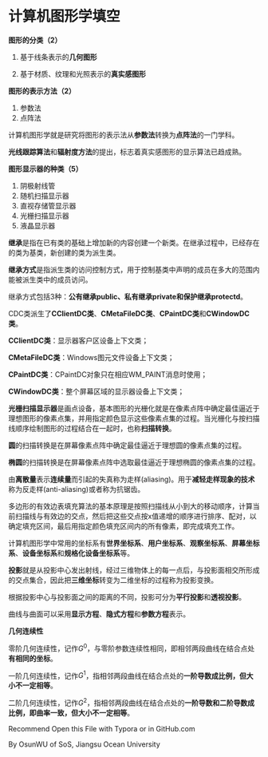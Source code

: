# 计算机图形学填空

**图形的分类（2）**

1. 基于线条表示的**几何图形**

2. 基于材质、纹理和光照表示的**真实感图形**

**图形的表示方法（2）**

1. 参数法
2. 点阵法

计算机图形学就是研究将图形的表示法从**参数法**转换为**点阵法**的一门学科。

**光线跟踪算法**和**辐射度方法**的提出，标志着真实感图形的显示算法已趋成熟。

**图形显示器的种类（5）**

1. 阴极射线管
2. 随机扫描显示器
3. 直视存储管显示器
4. 光栅扫描显示器
5. 液晶显示器

**继承**是指在已有类的基础上增加新的内容创建一个新类。在继承过程中，已经存在的类为基类，新创建的类为派生类。

**继承方式**是指派生类的访问控制方式，用于控制基类中声明的成员在多大的范围内能被派生类中的成员访问。

继承方式包括3种：**公有继承public、私有继承private和保护继承protectd**。

CDC类派生了**CClientDC类**、**CMetaFileDC类**、**CPaintDC类**和**CWindowDC类**。

**CClientDC类**：显示器客户区设备上下文类；

**CMetaFileDC类**：Windows图元文件设备上下文类；

**CPaintDC类**：CPaintDC对象只在相应WM_PAINT消息时使用；

**CWindowDC类**：整个屏幕区域的显示器设备上下文类；

**光栅扫描显示器**是画点设备，基本图形的光栅化就是在像素点阵中确定最佳逼近于理想图形的像素点集，并用指定颜色显示这些像素点集的过程。当光栅化与按扫描线顺序绘制图形的过程结合在一起时，也称**扫描转换**。

**圆**的扫描转换是在屏幕像素点阵中确定最佳逼近于理想圆的像素点集的过程。

**椭圆**的扫描转换是在屏幕像素点阵中选取最佳逼近于理想椭圆的像素点集的过程。

由**离散量**表示**连续量**而引起的失真称为走样(aliasing)。用于**减轻走样现象的技术**称为反走样(anti-aliasing)或者称为抗锯齿。

多边形的有效边表填充算法的基本原理是按照扫描线从小到大的移动顺序，计算当前扫描线与有效边的交点，然后把这些交点按x值递增的顺序进行排序、配对，以确定填充区间，最后用指定颜色填充区间内的所有像素，即完成填充工作。

计算机图形学中常用的坐标系有**世界坐标系**、**用户坐标系**、**观察坐标系**、**屏幕坐标系**、**设备坐标系**和**规格化设备坐标系**等。

**投影**就是从投影中心发出射线，经过三维物体上的每一点后，与投影面相交所形成的交点集合，因此把**三维坐标**转变为二维坐标的过程称为投影变换。

根据投影中心与投影面之间的距离的不同，投影可分为**平行投影**和**透视投影**。

曲线与曲面可以采用**显示方程**、**隐式方程**和**参数方程**表示。

**几何连续性**

零阶几何连续性，记作$G^0$，与零阶参数连续性相同，即相邻两段曲线在结合点处**有相同的坐标**。

一阶几何连续性，记作$G^1$，指相邻两段曲线在结合点处的**一阶导数成比例，但大小不一定相等**。

二阶几何连续性，记作$G^2$，指相邻两段曲线在结合点处的**一阶导数和二阶导数成比例，即曲率一致，但大小不一定相等**。



Recommend Open this File with Typora or in GitHub.com

By OsunWU of SoS, Jiangsu Ocean University





